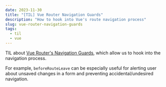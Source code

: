 ```yaml
---
date: 2023-11-30
title: "[TIL] Vue Router Navigation Guards"
description: "How to hook into Vue's route navigation process"
slug: vue-router-navigation-guards
tags:
  - til
  - vue
---
```


TIL about [Vue Router's Navigation
Guards](https://router.vuejs.org/guide/advanced/navigation-guards.html), which
allow us to hook into the navigation process.

For example, `beforeRouteLeave` can be especially useful for alerting user about
unsaved changes in a form and preventing accidental/undesired navigation.
